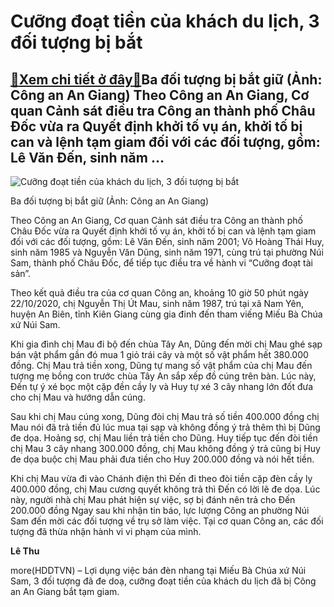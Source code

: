 Cưỡng đoạt tiền của khách du lịch, 3 đối tượng bị bắt
=====================================================

[:gift:Xem chi tiết ở đây:gift:](https://hddtvn.com/cuong-doat-tien-cua-khach-du-lich-3-doi-tuong-bi-bat/)Ba đối tượng bị bắt giữ (Ảnh: Công an An Giang) Theo Công an An Giang, Cơ quan Cảnh sát điều tra Công an thành phố Châu Đốc vừa ra Quyết định khởi tố vụ án, khởi tố bị can và lệnh tạm giam đối với các đối tượng, gồm: Lê Văn Đến, sinh năm …
-----------------------------------------------------------------------------------------------------------------------------------------------------------------------------------------------------------------------------------------------





![Cưỡng đoạt tiền của khách du lịch, 3 đối tượng bị bắt](https://hddtvn.com/wp-content/uploads/2021/01/2156_Khoi_to_nhom_dt_cuong_doat_tai_san.png "Cưỡng đoạt tiền của khách du lịch, 3 đối tượng bị bắt")


Ba đối tượng bị bắt giữ (Ảnh: Công an An Giang)



Theo Công an An Giang, Cơ quan Cảnh sát điều tra Công an thành phố Châu Đốc vừa ra Quyết định khởi tố vụ án, khởi tố bị can và lệnh tạm giam đối với các đối tượng, gồm: Lê Văn Đến, sinh năm 2001; Võ Hoàng Thái Huy, sinh năm 1985 và Nguyễn Văn Dũng, sinh năm 1971, cùng trú tại phường Núi Sam, thành phố Châu Đốc, để tiếp tục điều tra về hành vi “Cưỡng đoạt tài sản”.


Theo kết quả điều tra của cơ quan Công an, khoảng 10 giờ 50 phút ngày 22/10/2020, chị Nguyễn Thị Út Mau, sinh năm 1987, trú tại xã Nam Yên, huyện An Biên, tỉnh Kiên Giang cùng gia đinh đến tham viếng Miếu Bà Chúa xứ Núi Sam.


Khi gia đình chị Mau đi bộ đến chùa Tây An, Dũng đến mời chị Mau ghé sạp bán vật phẩm gần đó mua 1 giỏ trái cây và một số vật phẩm hết 380.000 đồng. Chị Mau trả tiền xong, Dũng tự mang số vật phẩm của chị Mau đến tượng mẹ bồng con trước chùa Tây An sắp xếp đồ cúng trên bàn. Lúc này, Đến tự ý xé bọc một cặp đền cầy ly và Huy tự xé 3 cây nhang lớn đốt đưa cho chị Mau và hướng dẫn cúng.


Sau khi chị Mau cúng xong, Dũng đòi chị Mau trả số tiền 400.000 đồng chị Mau nói đã trả tiền đủ lúc mua tại sạp và không đồng ý trả thêm thì bị Dũng đe dọa. Hoảng sợ, chị Mau liền trả tiền cho Dũng. Huy tiếp tục đến đòi tiền chị Mau 3 cây nhang 300.000 đồng, chị Mau không đồng ý trả cũng bị Huy đe dọa buộc chị Mau phải đưa tiền cho Huy 200.000 đồng và nói hết tiền.


Khi chị Mau vừa đi vào Chánh điện thì Đến đi theo đòi tiền cặp đèn cầy ly 400.000 đồng, chị Mau cương quyết không trả thì Đến có lời lẽ đe dọa. Lúc này, người nhà chị Mau phát hiện sự việc, sợ bị đánh nên trả cho Đến 200.000 đồng Ngay sau khi nhận tin báo, lực lượng Công an phường Núi Sam đến mời các đối tượng về trụ sở làm việc. Tại cơ quan Công an, các đối tượng đã thừa nhận hành vi vi phạm của mình.




**Lê Thu**



more(HDDTVN) – Lợi dụng việc bán đèn nhang tại Miếu Bà Chúa xứ Núi Sam, 3 đối tượng đã đe doạ, cưỡng đoạt tiền của khách du lịch đã bị Công an An Giang bắt tạm giam.

